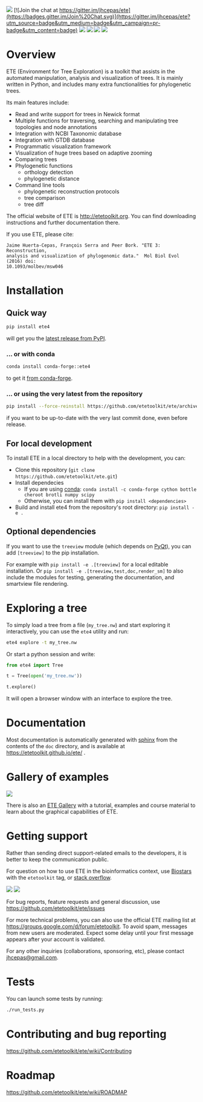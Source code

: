 [![](https://travis-ci.org/etetoolkit/ete.svg?branch=ete4)](https://travis-ci.org/etetoolkit/ete)
[![Join the chat at https://gitter.im/jhcepas/ete](https://badges.gitter.im/Join%20Chat.svg)](https://gitter.im/jhcepas/ete?utm_source=badge&utm_medium=badge&utm_campaign=pr-badge&utm_content=badge)
![](https://coveralls.io/repos/jhcepas/ete/badge.png)
[![](http://img.shields.io/badge/stackoverflow-etetoolkit-blue.svg)](https://stackoverflow.com/questions/tagged/etetoolkit+or+ete4)
[![](http://img.shields.io/badge/biostars-etetoolkit-purple.svg)](https://www.biostars.org/t/etetoolkit,ete,ete2,ete3,ete4/)
[![](https://img.shields.io/badge/Contributor%20Covenant-2.0-4baaaa.svg)](CODE_OF_CONDUCT.md)


# Overview

ETE (Environment for Tree Exploration) is a toolkit that assists in
the automated manipulation, analysis and visualization of trees. It is
mainly written in Python, and includes many extra functionalities for
phylogenetic trees.

Its main features include:

- Read and write support for trees in Newick format
- Multiple functions for traversing, searching and manipulating tree topologies and node annotations
- Integration with NCBI Taxonomic database
- Integration with GTDB database
- Programmatic visualization framework
- Visualization of huge trees based on adaptive zooming
- Comparing trees
- Phylogenetic functions
  - orthology detection
  - phylogenetic distance
- Command line tools
  - phylogenetic reconstruction protocols
  - tree comparison
  - tree diff

The official website of ETE is http://etetoolkit.org. You can find
downloading instructions and further documentation there.

If you use ETE, please cite:

    Jaime Huerta-Cepas, François Serra and Peer Bork. "ETE 3: Reconstruction,
    analysis and visualization of phylogenomic data."  Mol Biol Evol (2016) doi:
    10.1093/molbev/msw046


# Installation

## Quick way

```sh
pip install ete4
```

will get you the [latest release from PyPI](https://pypi.org/project/ete4/).


### ... or with conda

```sh
conda install conda-forge::ete4
```

to get it [from conda-forge](https://anaconda.org/conda-forge/ete4).


### ... or using the very latest from the repository

```sh
pip install --force-reinstall https://github.com/etetoolkit/ete/archive/ete4.zip
```

if you want to be up-to-date with the very last commit done, even before release.


## For local development

To install ETE in a local directory to help with the development, you can:

- Clone this repository (`git clone https://github.com/etetoolkit/ete.git`)
- Install dependecies
  - If you are using [conda](https://conda.io/):
  `conda install -c conda-forge cython bottle cheroot brotli numpy scipy`
  - Otherwise, you can install them with `pip install <dependencies>`
- Build and install ete4 from the repository's root directory: `pip install -e .`


## Optional dependencies

If you want to use the `treeview` module (which depends on
[PyQt](https://www.riverbankcomputing.com/software/pyqt/)), you can
add `[treeview]` to the pip installation.

For example with `pip install -e .[treeview]` for a local editable
installation. Or `pip install -e .[treeview,test,doc,render_sm]` to
also include the modules for testing, generating the documentation,
and smartview file rendering.


# Exploring a tree

To simply load a tree from a file (`my_tree.nw`) and start exploring
it interactively, you can use the `ete4` utility and run:

```sh
ete4 explore -t my_tree.nw
```

Or start a python session and write:

```py
from ete4 import Tree

t = Tree(open('my_tree.nw'))

t.explore()
```

It will open a browser window with an interface to explore the tree.


# Documentation

Most documentation is automatically generated with
[sphinx](https://www.sphinx-doc.org) from the contents of the `doc`
directory, and is available at https://etetoolkit.github.io/ete/ .


# Gallery of examples

![](https://raw.githubusercontent.com/etetoolkit/ete/ete4/doc/images/gallery.png)

There is also an [ETE
Gallery](https://github.com/etetoolkit/ete-gallery) with a tutorial,
examples and course material to learn about the graphical capabilities
of ETE.


# Getting support

Rather than sending direct support-related emails to the developers,
it is better to keep the communication public.

For question on how to use ETE in the bioinformatics context, use
[Biostars](http://biostars.org) with the `etetoolkit` tag, or [stack
overflow](https://stackoverflow.com/questions/tagged/etetoolkit+or+ete4).

[![](http://img.shields.io/badge/biostars-etetoolkit-purple.svg)](https://www.biostars.org/post/search/?query=etetoolkit+or+ete+or+ete2+or+ete3+or+ete4)
[![](http://img.shields.io/badge/stackoverflow-etetoolkit-blue.svg)](https://stackoverflow.com/questions/tagged/etetoolkit+or+ete3+or+ete4)

For bug reports, feature requests and general discussion, use
https://github.com/etetoolkit/ete/issues

For more technical problems, you can also use the official ETE mailing
list at https://groups.google.com/d/forum/etetoolkit. To avoid spam,
messages from new users are moderated. Expect some delay until your
first message appears after your account is validated.

For any other inquiries (collaborations, sponsoring, etc), please
contact jhcepas@gmail.com.


# Tests

You can launch some tests by running:

```sh
./run_tests.py
```


# Contributing and bug reporting

https://github.com/etetoolkit/ete/wiki/Contributing


# Roadmap

https://github.com/etetoolkit/ete/wiki/ROADMAP
